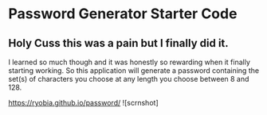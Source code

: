 # Password Generator Starter Code

## Holy Cuss this was a pain but I finally did it.
 I learned so much though and it was honestly so rewarding when it finally starting working.
 So this application will generate a password containing the set(s) of characters you choose at any length you
 choose between 8 and 128.
 
  https://ryobia.github.io/password/
![scrnshot]
